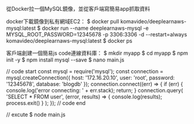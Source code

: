 從Docker拉一個MySQL鏡像，並從客戶端寫簡易app抓取資料

docker下載鏡像到私有網域EC2：
$ docker pull komavideo/deeplearnaws-mysql:latest
$ docker run --name deeplearnaws-mysql -e MYSQL_ROOT_PASSWORD=12345678 -p 3306:3306 -d --restart=always komavideo/deeplearnaws-mysql:latest
$ docker ps

客戶端創建一個簡易js code連線資料庫：
$ mkdir myapp
$ cd myapp
$ npm init -y
$ npm install mysql --save
$ nano main.js

// code start
const mysql = require('mysql');
const connection = mysql.createConnection({
    host: '172.16.20.10',
    user: 'root',
    password: '12345678',
    database: 'blogdb'
});
connection.connect((err) => {
    if (err) {
        console.log('error connecting: ' + err.stack);
        return;
    }
    connection.query(
        'SELECT * FROM user', (error, results) => {
            console.log(results);
            process.exit()
        }
    );
});
// code end

// excute
$ node main.js